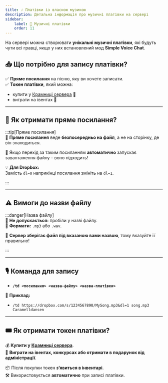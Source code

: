 ```yaml
---
title: 🎶 Платівки із власною музикою  
description: Детальна інформація про музичні платівки на сервері  
sidebar:  
    label: 📀 Музичні платівки
    order: 11  
---
```


На сервері можна створювати **унікальні музичні платівки**, які будуть чути всі гравці, якщо у них встановлений мод **Simple Voice Chat**.

## 📥 Що потрібно для запису платівки?

✅ **Пряме посилання** на пісню, яку ви хочете записати.  
✅ **Токен платівки**, який можна:
- купити у [Крамниці сервера](https://www.uaproject.net/shop) 🛒
- виграти на івентах 🎉

---

## 🔗 Як отримати пряме посилання?

:::tip[Пряме посилання]  
📌 **Пряме посилання** веде **безпосередньо на файл**, а не на сторінку, де він знаходиться.

🔹 Якщо перехід за таким посиланням **автоматично** запускає завантаження файлу – воно підходить!

💡 **Для Dropbox:**  
Замість `dl=0` наприкінці посилання змініть на `dl=1`.

:::

---

## ⚠️ Вимоги до назви файлу

:::danger[Назва файлу]  
🚫 **Не допускається:** пробіли у назві файлу.  
🎵 **Формати:** `.mp3` або `.wav`.

📌 **Сервер зберігає файл під вказаною вами назвою**, тому вказуйте її правильно!

:::

---

## 🎙️ Команда для запису  

- **`/td <посилання> <назва-файлу> <назва-платівки>`**

🔹 **Приклад:**  
- `/td https://dropbox.com/s/1234567890/MySong.mp3&dl=1 song.mp3 Caramelldansen`

---

## 🎟️ Як отримати токен платівки?

💰 **Купити у [Крамниці сервера](https://www.uaproject.net/shop)**.  
🎁 **Виграти на івентах, конкурсах або отримати в подарунок від адміністрації**.

📦 Після покупки токен **з’явиться в інвентарі**.  
🛠️ Використовується **автоматично** при записі платівки.  
